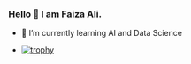 ### Hello 👋 I am Faiza Ali.

- 🌱 I’m currently learning AI and Data Science

- [![trophy](https://github-profile-trophy.vercel.app/?username=FaizaAli-DS&theme=onedark)](https://github.com/ryo-ma/github-profile-trophy)

